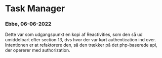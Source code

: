# Task Manager
### Ebbe, 06-06-2022
Dette var som udgangspunkt en kopi af Reactivities, som den så ud umiddelbart efter section 13, dvs hvor der var kørt authentication ind over.
Intentionen er at refaktorere den, så den trækker på det php-baserede api, der opererer med authorization.